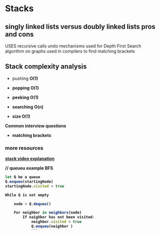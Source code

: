 # Stacks

## singly linked lists versus doubly linked lists pros and cons


USES
recursive calls
undo mechanisms
used for Depth First Search algorithm  on graphs
used in compilers to find matching brackets


## Stack complexity analysis


- pushing <strong>O(1)<strong>

- popping <strong>O(1)<strong>

- peeking <strong>O(1)<strong>

- searching <strong>O(n)<strong>

- size <strong>O(1)<strong>


Common interview questions

- matching brackets


### more resources
[stack video explanation](https://www.youtube.com/watch?v=RBSGKlAvoiM&t=3506s)


// queueu example BFS

``` javascript
let Q be a queue
Q.enqueu(startingNode)
startingNode.visited = true

While Q is not empty

    node = Q.dequeu()

    For neighbor in neighbors(node)
        If naighbor has not been visited:
            neighbor.visited = true
            Q.enqueu(neighbor )
            ```